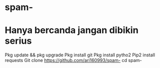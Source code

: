 # spam-
# Hanya bercanda jangan dibikin serius
Pkg update && pkg upgrade
Pkg install git
Pkg install pytho2
Pip2 install requests
Git clone https://github.com/ari160993/spam-
cd spam-
